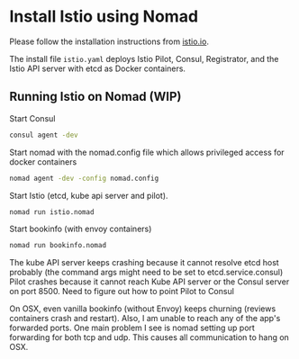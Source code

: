 # Install Istio using Nomad

Please follow the installation instructions from [istio.io](https://istio.io/docs/setup/consul/).

The install file `istio.yaml` deploys Istio Pilot, Consul, Registrator, and
the Istio API server with etcd as Docker containers.

## Running Istio on Nomad (WIP)

Start Consul

```bash
consul agent -dev
```

Start nomad with the nomad.config file which allows privileged access for docker containers

```bash
nomad agent -dev -config nomad.config
```

Start Istio (etcd, kube api server and pilot).

```bash
nomad run istio.nomad
```

Start bookinfo (with envoy containers)

```bash
nomad run bookinfo.nomad
```

The kube API server keeps crashing because it cannot resolve etcd host probably (the command args might need to be set to etcd.service.consul)
Pilot crashes because it cannot reach Kube API server or the Consul server on port 8500. Need to figure out how to point Pilot to Consul

On OSX, even vanilla bookinfo (without Envoy) keeps churning (reviews containers crash and restart). Also, I am unable to reach any of
the app's forwarded ports. One main problem I see is nomad setting up port forwarding for both tcp and udp. This causes all communication to hang on OSX.
